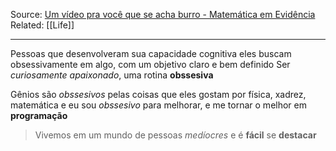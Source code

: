 Source: [Um vídeo pra você que se acha burro - Matemática em Evidência](https://www.youtube.com/watch?v=tzbWPl0ymfo&t=1s)
Related: [[Life]]

---

Pessoas que desenvolveram sua capacidade cognitiva eles buscam obsessivamente em algo, com um objetivo claro e bem definido
Ser *curiosamente apaixonado*, uma rotina **obssesiva**

Gênios são *obssesivos* pelas coisas que eles gostam por física, xadrez, matemática e eu sou *obssesivo* para melhorar, e me tornar o melhor em **programação**

> Vivemos em um mundo de pessoas *medíocres* e é **fácil** se **destacar**

